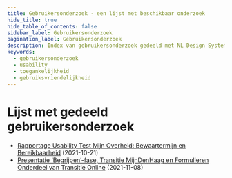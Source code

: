 ```yaml
---
title: Gebruikersonderzoek - een lijst met beschikbaar onderzoek
hide_title: true
hide_table_of_contents: false
sidebar_label: Gebruikersonderzoek
pagination_label: Gebruikersonderzoek
description: Index van gebruikersonderzoek gedeeld met NL Design System
keywords:
  - gebruikersonderzoek
  - usability
  - toegankelijkheid
  - gebruiksvriendelijkheid
---
```


# Lijst met gedeeld gebruikersonderzoek

- [Rapportage Usability Test Mijn Overheid: Bewaartermijn en Bereikbaarheid](../_gebruikersonderzoek/Rapportage-FBS-final.pdf) (2021-10-21)
- [Presentatie ‘Begrijpen’-fase, Transitie MijnDenHaag en Formulieren Onderdeel van Transitie Online](../_gebruikersonderzoek/Doelstellingen-aanpak-MijnDenHaag.pdf) (2021-11-08)
